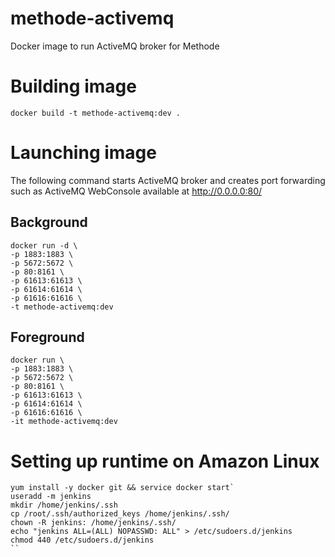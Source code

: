 # methode-activemq

Docker image to run ActiveMQ broker for Methode

# Building image

`docker build -t methode-activemq:dev .`

# Launching image

The following command starts ActiveMQ broker and creates port forwarding
such as ActiveMQ WebConsole available at http://0.0.0.0:80/

## Background

```
docker run -d \
-p 1883:1883 \
-p 5672:5672 \
-p 80:8161 \
-p 61613:61613 \
-p 61614:61614 \
-p 61616:61616 \
-t methode-activemq:dev
```

## Foreground

```
docker run \
-p 1883:1883 \
-p 5672:5672 \
-p 80:8161 \
-p 61613:61613 \
-p 61614:61614 \
-p 61616:61616 \
-it methode-activemq:dev
```


# Setting up runtime on Amazon Linux

```
yum install -y docker git && service docker start`
useradd -m jenkins
mkdir /home/jenkins/.ssh
cp /root/.ssh/authorized_keys /home/jenkins/.ssh/
chown -R jenkins: /home/jenkins/.ssh/
echo "jenkins ALL=(ALL) NOPASSWD: ALL" > /etc/sudoers.d/jenkins
chmod 440 /etc/sudoers.d/jenkins
``
